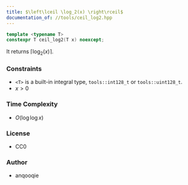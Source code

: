 ```yaml
---
title: $\left\lceil \log_2(x) \right\rceil$
documentation_of: //tools/ceil_log2.hpp
---
```


```cpp
template <typename T>
constexpr T ceil_log2(T x) noexcept;
```

It returns $\left\lceil \log_2(x) \right\rceil$.

### Constraints
- `<T>` is a built-in integral type, `tools::int128_t` or `tools::uint128_t`.
- $x > 0$

### Time Complexity
- $O(\log\log x)$

### License
- CC0

### Author
- anqooqie
